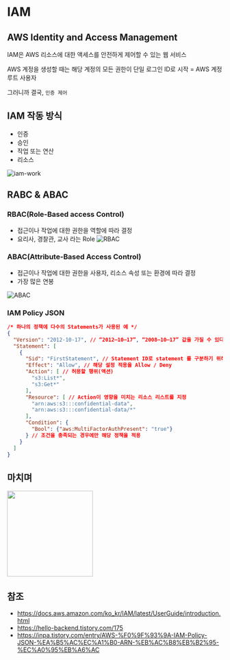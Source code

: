 # IAM

## AWS Identity and Access Management
IAM은 AWS 리소스에 대한 액세스를 안전하게 제어할 수 있는 웹 서비스

AWS 계정을 생성할 때는 해당 계정의 모든 권한이 단일 로그인 ID로 시작 = AWS 계정 루트 사용자

그러니까 결국, `인증 제어`

## IAM 작동 방식

- 인증
- 승인
- 작업 또는 연산
- 리소스

![iam-work](https://docs.aws.amazon.com/ko_kr/IAM/latest/UserGuide/images/intro-diagram%20_policies_800.png)


## RABC & ABAC

### RBAC(Role-Based access Control)
- 접근이나 작업에 대한 권한을 역할에 따라 결정
- 요리사, 경찰관, 교사 라는 Role
![RBAC](https://docs.aws.amazon.com/ko_kr/IAM/latest/UserGuide/images/tutorial-abac-concept.png)

### ABAC(Attribute-Based Access Control)
- 접근이나 작업에 대한 권한을 사용자, 리소스 속성 또는 환경에 따라 결정
- 가장 많은 연봉

![ABAC](https://docs.aws.amazon.com/ko_kr/IAM/latest/UserGuide/images/tutorial-abac-rbac-concept.png)

### IAM Policy JSON

```json
/* 하나의 정책에 다수의 Statements가 사용된 예 */
{
  "Version": "2012-10-17", // “2012–10–17”, “2008–10–17” 값을 가질 수 있다.
  "Statement": [
    {
      "Sid": "FirstStatement", // Statement ID로 statement 를 구분하기 위해서 사용
      "Effect": "Allow", // 해당 설정 적용을 Allow / Deny
      "Action": [ // 허용할 행위(액션)
      	"s3:List*",
        "s3:Get*"
      ], 
      "Resource": [ // Action이 영향을 미치는 리소스 리스트를 지정
        "arn:aws:s3:::confidential-data",
        "arn:aws:s3:::confidential-data/*"
      ], 
      "Condition": {
      	"Bool": {"aws:MultiFactorAuthPresent": "true"}
      } // 조건을 충족되는 경우에만 해당 정책을 적용
    }
  ]
}
```


## 마치며
<!-- ![understand](https://cdn.ppomppu.co.kr/zboard/data3/2019/0424/20190424221842_alwsmiwa.jpg) -->
<img src="https://cdn.ppomppu.co.kr/zboard/data3/2019/0424/20190424221842_alwsmiwa.jpg" width="200"/>

## 참조

- https://docs.aws.amazon.com/ko_kr/IAM/latest/UserGuide/introduction.html
- https://hello-backend.tistory.com/175
- https://inpa.tistory.com/entry/AWS-%F0%9F%93%9A-IAM-Policy-JSON-%EA%B5%AC%EC%A1%B0-ARN-%EB%AC%B8%EB%B2%95-%EC%A0%95%EB%A6%AC